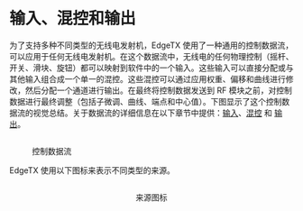 # 输入、混控和输出

为了支持多种不同类型的无线电发射机，EdgeTX 使用了一种通用的控制数据流，可以应用于任何无线电发射机。在这个数据流中，无线电的任何物理控制（摇杆、开关、滑块、旋钮）都可以映射到软件中的一个输入。这些输入可以直接分配或与其他输入组合成一个单一的混控。这些混控可以通过应用权重、偏移和曲线进行修改，然后分配一个通道进行输出。在最终将控制数据发送到 RF 模块之前，对控制数据进行最终调整（包括子微调、曲线、端点和中心值）。下图显示了这个控制数据流的视觉总结。关于数据流的详细信息在以下章节中提供：[输入](mixes.md)、[混控](mixes.md) 和 [输出](outputs.md)。

<figure><img src="//edgetx-static.zkl2333.com/inputflow.jpg" alt=""><figcaption><p>控制数据流</p></figcaption></figure>

EdgeTX 使用以下图标来表示不同类型的来源。&#x20;

<div align="center">

<figure><img src="//edgetx-static.zkl2333.com/inputicons.jpg" alt=""><figcaption><p>来源图标</p></figcaption></figure>

</div>